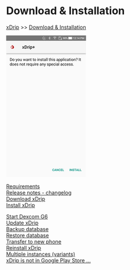 # Download & Installation  
[xDrip](../README.md) >> [Download & Installation](./Installation_page.md)  
  
![](./images/Install.png)  
  
  
[Requirements](./Requirements_page.md)  
[Release notes - changelog](ReleaseNotes)  
[Download xDrip](./Download-xDrip.md)  
[Install xDrip](./Install.md)  
  
[Start Dexcom G6](./Starting-G6.md)  
[Update xDrip](./Updates.md)  
[Backup database](./Backup-Database.md)  
[Restore database](./Restore-Database.md)  
[Transfer to new phone](./New-Phone.md)  
[Reinstall xDrip](./Reinstall.md)  
[Multiple instances (variants)](./Variants.md)  
[xDrip is not in Google Play Store ...](./App-store.md)  
  
